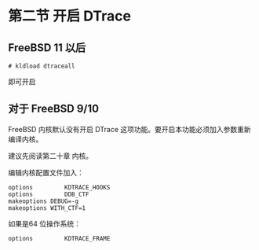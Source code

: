# 第二节 开启 DTrace

## FreeBSD 11 以后

`# kldload dtraceall`

即可开启

## 对于 FreeBSD 9/10

FreeBSD 内核默认没有开启 DTrace 这项功能。要开启本功能必须加入参数重新编译内核。

建议先阅读第二十章 内核。

编辑内核配置文件加入：



```
options         KDTRACE_HOOKS
options         DDB_CTF
makeoptions	DEBUG=-g
makeoptions	WITH_CTF=1
```

如果是64 位操作系统：



```
options         KDTRACE_FRAME
```

